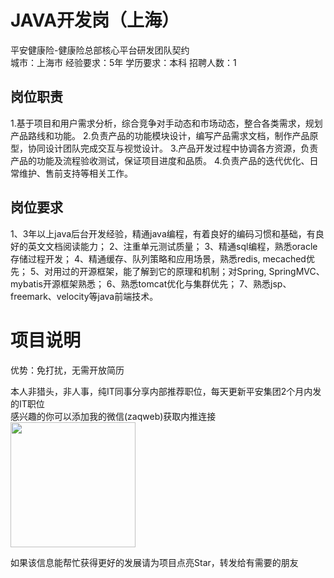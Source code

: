 # JAVA开发岗（上海）
平安健康险-健康险总部核心平台研发团队契约  
城市：上海市 经验要求：5年 学历要求：本科  招聘人数：1

## 岗位职责
1.基于项目和用户需求分析，综合竞争对手动态和市场动态，整合各类需求，规划产品路线和功能。
 2.负责产品的功能模块设计，编写产品需求文档，制作产品原型，协同设计团队完成交互与视觉设计。
 3.产品开发过程中协调各方资源，负责产品的功能及流程验收测试，保证项目进度和品质。
 4.负责产品的迭代优化、日常维护、售前支持等相关工作。

## 岗位要求
1、3年以上java后台开发经验，精通java编程，有着良好的编码习惯和基础，有良好的英文文档阅读能力；
 2、注重单元测试质量；
 3、精通sql编程，熟悉oracle存储过程开发；
 4、精通缓存、队列策略和应用场景，熟悉redis, mecached优先；
 5、对用过的开源框架，能了解到它的原理和机制；对Spring, SpringMVC、mybatis开源框架熟悉；
 6、熟悉tomcat优化与集群优先；
 7、熟悉jsp、freemark、velocity等java前端技术。

# 项目说明

优势：免打扰，无需开放简历

本人非猎头，非人事，纯IT同事分享内部推荐职位，每天更新平安集团2个月内发的IT职位  
感兴趣的你可以添加我的微信(zaqweb)获取内推连接  
<img src="https://github.com/zaqweb/PA-IT-JOBS/blob/master/WechatICode.jpeg"  height="200" width="200">

如果该信息能帮忙获得更好的发展请为项目点亮Star，转发给有需要的朋友




